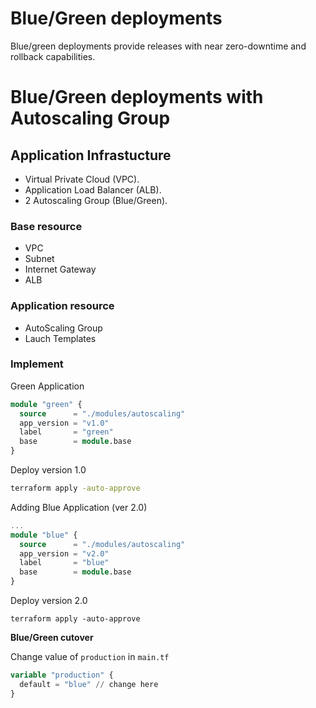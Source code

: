 # Blue/Green deployments
Blue/green deployments provide releases with near zero-downtime and rollback capabilities.
# Blue/Green deployments with Autoscaling Group
<h2>Application Infrastucture</h2>

- Virtual Private Cloud (VPC).
- Application Load Balancer (ALB).
- 2 Autoscaling Group (Blue/Green).

<h3> Base resource </h3>

- VPC
- Subnet
- Internet Gateway
- ALB

<h3> Application resource </h3>

- AutoScaling Group
- Lauch Templates

<h3> Implement </h3>

Green Application
```tf
module "green" {
  source      = "./modules/autoscaling"
  app_version = "v1.0"
  label       = "green"
  base        = module.base
}
```
Deploy version 1.0
```sh
terraform apply -auto-approve
```

Adding Blue Application (ver 2.0)
```tf
...
module "blue" {
  source      = "./modules/autoscaling"
  app_version = "v2.0"
  label       = "blue"
  base        = module.base
}
```
Deploy version 2.0
```
terraform apply -auto-approve
``` 

<b>Blue/Green cutover</b>

Change value of ```production``` in ```main.tf```

```tf
variable "production" {
  default = "blue" // change here
}
```
